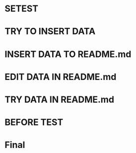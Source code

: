 # SETEST

# TRY TO INSERT DATA 

# INSERT DATA TO README.md

# EDIT DATA IN README.md

# TRY DATA IN README.md

# BEFORE TEST

# Final
